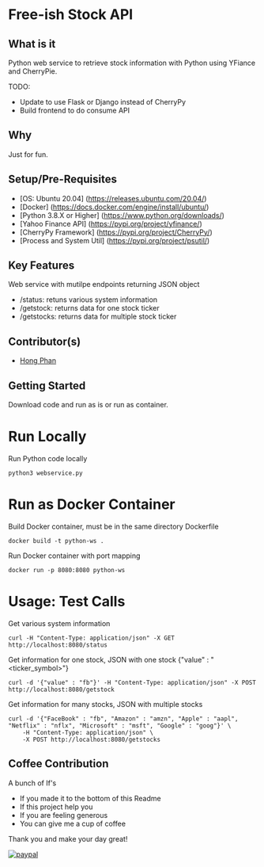 # Free-ish Stock API

## What is it
Python web service to retrieve stock information with Python using YFiance and CherryPie. 

TODO: 
* Update to use Flask or Django instead of CherryPy
* Build frontend to do consume API


## Why
Just for fun.


## Setup/Pre-Requisites
- [OS: Ubuntu 20.04] (https://releases.ubuntu.com/20.04/)
- [Docker] (https://docs.docker.com/engine/install/ubuntu/)
- [Python 3.8.X or Higher] (https://www.python.org/downloads/)
- [Yahoo Finance API] (https://pypi.org/project/yfinance/)
- [CherryPy Framework] (https://pypi.org/project/CherryPy/)
- [Process and System Util] (https://pypi.org/project/psutil/)


## Key Features 
Web service with mutilpe endpoints returning JSON object
* /status: retuns various system information
* /getstock: returns data for one stock ticker
* /getstocks: returns data for multiple stock ticker


## Contributor(s)
- [Hong Phan](mailto:lhvphan@gmail.com)


## Getting Started
Download code and run as is or run as container. 


# Run Locally 
Run Python code locally
```
python3 webservice.py
```


# Run as Docker Container
Build Docker container, must be in the same directory Dockerfile
```
docker build -t python-ws .
```

Run Docker container with port mapping
```
docker run -p 8080:8080 python-ws
```


# Usage: Test Calls
Get various system information
```
curl -H "Content-Type: application/json" -X GET http://localhost:8080/status
```

Get information for one stock, JSON with one stock {"value" : "<ticker_symbol>"}
```
curl -d '{"value" : "fb"}' -H "Content-Type: application/json" -X POST http://localhost:8080/getstock
```

Get information for many stocks, JSON with multiple stocks
```
curl -d '{"FaceBook" : "fb", "Amazon" : "amzn", "Apple" : "aapl", "Netflix" : "nflx", "Microsoft" : "msft", "Google" : "goog"}' \
    -H "Content-Type: application/json" \
    -X POST http://localhost:8080/getstocks
```


## Coffee Contribution
A bunch of If's
* If you made it to the bottom of this Readme
* If this project help you
* If you are feeling generous
* You can give me a cup of coffee 

Thank you and make your day great! 

[![paypal](https://www.paypalobjects.com/en_US/i/btn/btn_donateCC_LG.gif)](https://www.paypal.com/donate/?hosted_button_id=9GKGUVF5WVM4G)